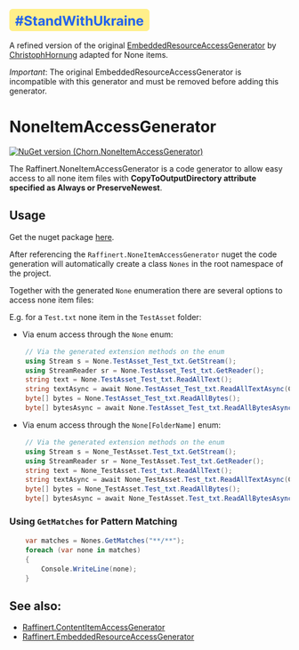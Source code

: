 [![StandWithUkraine](https://raw.githubusercontent.com/vshymanskyy/StandWithUkraine/main/badges/StandWithUkraine.svg)](https://github.com/vshymanskyy/StandWithUkraine/blob/main/docs/README.md)

A refined version of the original [EmbeddedResourceAccessGenerator](https://github.com/ChristophHornung/EmbeddedResourceGenerator) by [ChristophHornung](https://github.com/ChristophHornung) adapted for None items.

*Important*: The original EmbeddedResourceAccessGenerator is incompatible with this generator and must be removed before adding this generator.

# NoneItemAccessGenerator
[![NuGet version (Chorn.NoneItemAccessGenerator)](https://img.shields.io/nuget/v/Raffinert.NoneItemAccessGenerator.svg?style=flat-square)](https://www.nuget.org/packages/Raffinert.NoneItemAccessGenerator/)

The Raffinert.NoneItemAccessGenerator is a code generator to allow easy access to all
none item files with **CopyToOutputDirectory attribute specified as Always or PreserveNewest**.

## Usage
Get the nuget package [here](https://www.nuget.org/packages/Raffinert.NoneItemAccessGenerator).

After referencing the `Raffinert.NoneItemAccessGenerator` nuget the code generation will
automatically create a class `Nones` in the root namespace of the project.

Together with the generated `None` enumeration there are several options to access
none item files:

E.g. for a `Test.txt` none item in the `TestAsset` folder:

- Via enum access through the `None` enum:

```csharp
    // Via the generated extension methods on the enum
    using Stream s = None.TestAsset_Test_txt.GetStream();
    using StreamReader sr = None.TestAsset_Test_txt.GetReader();
    string text = None.TestAsset_Test_txt.ReadAllText();
    string textAsync = await None.TestAsset_Test_txt.ReadAllTextAsync(CancellationToken.None);
    byte[] bytes = None.TestAsset_Test_txt.ReadAllBytes();
    byte[] bytesAsync = await None.TestAsset_Test_txt.ReadAllBytesAsync(CancellationToken.None);
```

- Via enum access through the `None[FolderName]` enum:

```csharp
    // Via the generated extension methods on the enum
    using Stream s = None_TestAsset.Test_txt.GetStream();
    using StreamReader sr = None_TestAsset.Test_txt.GetReader();
    string text = None_TestAsset.Test_txt.ReadAllText();
    string textAsync = await None_TestAsset.Test_txt.ReadAllTextAsync(CancellationToken.None);
    byte[] bytes = None_TestAsset.Test_txt.ReadAllBytes();
    byte[] bytesAsync = await None_TestAsset.Test_txt.ReadAllBytesAsync(CancellationToken.None);
```

### Using `GetMatches` for Pattern Matching

```csharp
    var matches = Nones.GetMatches("**/**");
    foreach (var none in matches)
    {
        Console.WriteLine(none);
    }
```


## See also:

* [Raffinert.ContentItemAccessGenerator](https://www.nuget.org/packages/Raffinert.ContentItemAccessGenerator)
* [Raffinert.EmbeddedResourceAccessGenerator](https://www.nuget.org/packages/Raffinert.EmbeddedResourceAccessGenerator)
